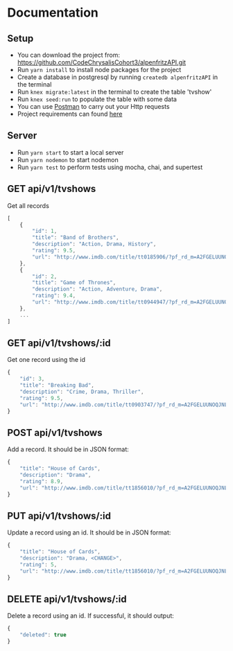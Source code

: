 # Documentation

## Setup

- You can download the project from: https://github.com/CodeChrysalisCohort3/alpenfritzAPI.git
- Run `yarn install` to install node packages for the project
- Create a database in postgresql by running `createdb alpenfritzAPI` in the terminal
- Run `knex migrate:latest` in the terminal to create the table 'tvshow'
- Run `knex seed:run` to populate the table with some data
- You can use [Postman](https://www.getpostman.com/) to carry out your Http requests
- Project requirements can found [here](./PROJECT.md)

## Server

- Run `yarn start` to start a local server
- Run `yarn nodemon` to start nodemon
- Run `yarn test` to perform tests using mocha, chai, and supertest

## GET api/v1/tvshows

Get all records

```js
[
    {
        "id": 1,
        "title": "Band of Brothers",
        "description": "Action, Drama, History",
        "rating": 9.5,
        "url": "http://www.imdb.com/title/tt0185906/?pf_rd_m=A2FGELUUNOQJNL&pf_rd_p=3499204302&pf_rd_r=1D85Y5C0AWD7AFSNGQCM&pf_rd_s=center-1&pf_rd_t=15506&pf_rd_i=toptv&ref_=chttvtp_tt_2"
    },
    {
        "id": 2,
        "title": "Game of Thrones",
        "description": "Action, Adventure, Drama",
        "rating": 9.4,
        "url": "http://www.imdb.com/title/tt0944947/?pf_rd_m=A2FGELUUNOQJNL&pf_rd_p=3499204302&pf_rd_r=1D85Y5C0AWD7AFSNGQCM&pf_rd_s=center-1&pf_rd_t=15506&pf_rd_i=toptv&ref_=chttvtp_tt_4"
    },
    ...
]
```

## GET api/v1/tvshows/:id

Get one record using the id

```js
{
    "id": 3,
    "title": "Breaking Bad",
    "description": "Crime, Drama, Thriller",
    "rating": 9.5,
    "url": "http://www.imdb.com/title/tt0903747/?pf_rd_m=A2FGELUUNOQJNL&pf_rd_p=3499204302&pf_rd_r=1D85Y5C0AWD7AFSNGQCM&pf_rd_s=center-1&pf_rd_t=15506&pf_rd_i=toptv&ref_=chttvtp_tt_5"
}
```

## POST api/v1/tvshows

Add a record. It should be in JSON format:

```js
{
	"title": "House of Cards",
	"description": "Drama",
	"rating": 8.9,
	"url": "http://www.imdb.com/title/tt1856010/?pf_rd_m=A2FGELUUNOQJNL&pf_rd_p=3499204302&pf_rd_r=1D85Y5C0AWD7AFSNGQCM&pf_rd_s=center-1&pf_rd_t=15506&pf_rd_i=toptv&ref_=chttvtp_tt_38"
}
```

## PUT api/v1/tvshows/:id

Update a record using an id. It should be in JSON format:

```js
{
	"title": "House of Cards",
	"description": "Drama, <CHANGE>",
	"rating": 5,
	"url": "http://www.imdb.com/title/tt1856010/?pf_rd_m=A2FGELUUNOQJNL&pf_rd_p=3499204302&pf_rd_r=1D85Y5C0AWD7AFSNGQCM&pf_rd_s=center-1&pf_rd_t=15506&pf_rd_i=toptv&ref_=chttvtp_tt_38"
}
```

## DELETE api/v1/tvshows/:id

Delete a record using an id. If successful, it should output:

```js
{
    "deleted": true
}
```